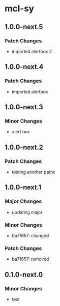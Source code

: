 # mcl-sy

## 1.0.0-next.5

### Patch Changes

- imported alertbox 2

## 1.0.0-next.4

### Patch Changes

- imported alertbox

## 1.0.0-next.3

### Minor Changes

- alert box

## 1.0.0-next.2

### Patch Changes

- testing another pathc

## 1.0.0-next.1

### Major Changes

- updating major

### Minor Changes

- ba7f657: changed

### Patch Changes

- ba7f657: removed

## 0.1.0-next.0

### Minor Changes

- test
